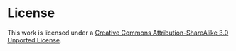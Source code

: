 # License

This work is licensed under a [Creative Commons Attribution-ShareAlike 3.0 Unported License](http://creativecommons.org/licenses/by-sa/3.0/).
